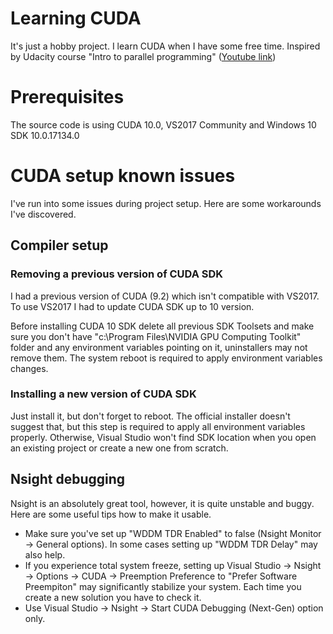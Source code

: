# Learning CUDA
It's just a hobby project. I learn CUDA when I have some free time. Inspired by Udacity course "Intro to parallel programming" ([Youtube link](https://www.youtube.com/playlist?list=PLAwxTw4SYaPnFKojVQrmyOGFCqHTxfdv2 "Youtube link"))

# Prerequisites
The source code is using CUDA 10.0, VS2017 Community and Windows 10 SDK 10.0.17134.0

# CUDA setup known issues
I've run into some issues during project setup. Here are some workarounds I've discovered.

## Compiler setup
### Removing a previous version of CUDA SDK
I had a previous version of CUDA (9.2) which isn't compatible with VS2017. To use VS2017 I had to update CUDA SDK up to 10 version.

Before installing CUDA 10 SDK delete all previous SDK Toolsets and make sure you don't have "c:\Program Files\NVIDIA GPU Computing Toolkit" folder and any environment variables pointing on it, uninstallers may not remove them. The system reboot is required to apply environment variables changes.

### Installing a new version of CUDA SDK
Just install it, but don't forget to reboot. The official installer doesn't suggest that, but this step is required to apply all environment variables properly. Otherwise, Visual Studio won't find SDK location when you open an existing project or create a new one from scratch.

## Nsight debugging
Nsight is an absolutely great tool, however, it is quite unstable and buggy. Here are some useful tips how to make it usable.

- Make sure you've set up "WDDM TDR Enabled" to false (Nsight Monitor -> General options). In some cases setting up "WDDM TDR Delay" may also help.
- If you experience total system freeze, setting up Visual Studio -> Nsight -> Options -> CUDA -> Preemption Preference to "Prefer Software Preempiton" may significantly stabilize your system. Each time you create a new solution you have to check it.
- Use Visual Studio -> Nsight -> Start CUDA Debugging (Next-Gen) option only.

